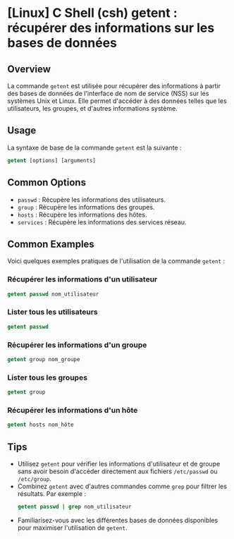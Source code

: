 # [Linux] C Shell (csh) getent : récupérer des informations sur les bases de données

## Overview
La commande `getent` est utilisée pour récupérer des informations à partir des bases de données de l'interface de nom de service (NSS) sur les systèmes Unix et Linux. Elle permet d'accéder à des données telles que les utilisateurs, les groupes, et d'autres informations système.

## Usage
La syntaxe de base de la commande `getent` est la suivante :

```csh
getent [options] [arguments]
```

## Common Options
- `passwd` : Récupère les informations des utilisateurs.
- `group` : Récupère les informations des groupes.
- `hosts` : Récupère les informations des hôtes.
- `services` : Récupère les informations des services réseau.

## Common Examples
Voici quelques exemples pratiques de l'utilisation de la commande `getent` :

### Récupérer les informations d'un utilisateur
```csh
getent passwd nom_utilisateur
```

### Lister tous les utilisateurs
```csh
getent passwd
```

### Récupérer les informations d'un groupe
```csh
getent group nom_groupe
```

### Lister tous les groupes
```csh
getent group
```

### Récupérer les informations d'un hôte
```csh
getent hosts nom_hôte
```

## Tips
- Utilisez `getent` pour vérifier les informations d'utilisateur et de groupe sans avoir besoin d'accéder directement aux fichiers `/etc/passwd` ou `/etc/group`.
- Combinez `getent` avec d'autres commandes comme `grep` pour filtrer les résultats. Par exemple :
  ```csh
  getent passwd | grep nom_utilisateur
  ```
- Familiarisez-vous avec les différentes bases de données disponibles pour maximiser l'utilisation de `getent`.